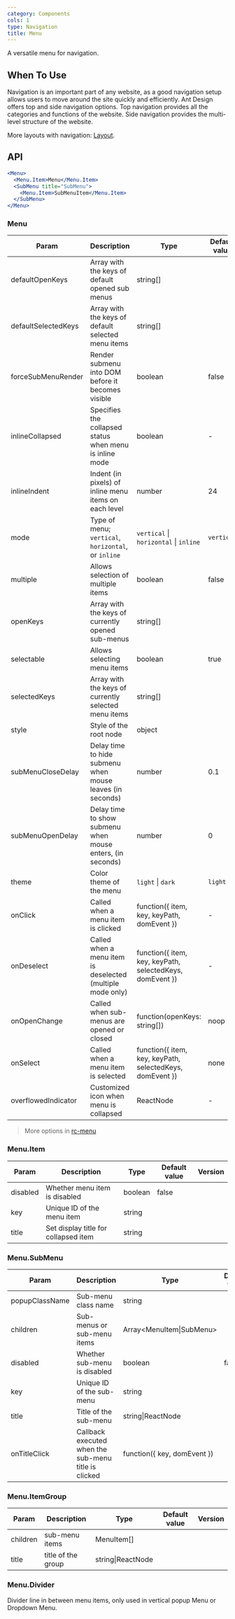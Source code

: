 ```yaml
---
category: Components
cols: 1
type: Navigation
title: Menu
---
```


A versatile menu for navigation.

## When To Use

Navigation is an important part of any website, as a good navigation setup allows users to move around the site quickly and efficiently. Ant Design offers top and side navigation options. Top navigation provides all the categories and functions of the website. Side navigation provides the multi-level structure of the website.

More layouts with navigation: [Layout](/components/layout).

## API

```jsx
<Menu>
  <Menu.Item>Menu</Menu.Item>
  <SubMenu title="SubMenu">
    <Menu.Item>SubMenuItem</Menu.Item>
  </SubMenu>
</Menu>
```

### Menu

| Param | Description | Type | Default value | Version |
| --- | --- | --- | --- | --- |
| defaultOpenKeys | Array with the keys of default opened sub menus | string\[] |  |  |
| defaultSelectedKeys | Array with the keys of default selected menu items | string\[] |  |  |
| forceSubMenuRender | Render submenu into DOM before it becomes visible | boolean | false |  |
| inlineCollapsed | Specifies the collapsed status when menu is inline mode | boolean | - |  |
| inlineIndent | Indent (in pixels) of inline menu items on each level | number | 24 |  |
| mode | Type of menu; `vertical`, `horizontal`, or `inline` | `vertical` \| `horizontal` \| `inline` | `vertical` |  |
| multiple | Allows selection of multiple items | boolean | false |  |
| openKeys | Array with the keys of currently opened sub-menus | string\[] |  |  |
| selectable | Allows selecting menu items | boolean | true |  |
| selectedKeys | Array with the keys of currently selected menu items | string\[] |  |  |
| style | Style of the root node | object |  |  |
| subMenuCloseDelay | Delay time to hide submenu when mouse leaves (in seconds) | number | 0.1 |  |
| subMenuOpenDelay | Delay time to show submenu when mouse enters, (in seconds) | number | 0 |  |
| theme | Color theme of the menu | `light` \| `dark` | `light` |  |
| onClick | Called when a menu item is clicked | function({ item, key, keyPath, domEvent }) | - |  |
| onDeselect | Called when a menu item is deselected (multiple mode only) | function({ item, key, keyPath, selectedKeys, domEvent }) | - |  |
| onOpenChange | Called when sub-menus are opened or closed | function(openKeys: string\[]) | noop |  |
| onSelect | Called when a menu item is selected | function({ item, key, keyPath, selectedKeys, domEvent }) | none |  |
| overflowedIndicator | Customized icon when menu is collapsed | ReactNode | - |  |

> More options in [rc-menu](https://github.com/react-component/menu#api)

### Menu.Item

| Param    | Description                          | Type    | Default value | Version |
| -------- | ------------------------------------ | ------- | ------------- | ------- |
| disabled | Whether menu item is disabled        | boolean | false         |         |
| key      | Unique ID of the menu item           | string  |               |         |
| title    | Set display title for collapsed item | string  |               |         |

### Menu.SubMenu

| Param | Description | Type | Default value | Version |
| --- | --- | --- | --- | --- |
| popupClassName | Sub-menu class name | string |  |  |
| children | Sub-menus or sub-menu items | Array&lt;MenuItem\|SubMenu> |  |  |
| disabled | Whether sub-menu is disabled | boolean | false |  |
| key | Unique ID of the sub-menu | string |  |  |
| title | Title of the sub-menu | string\|ReactNode |  |  |
| onTitleClick | Callback executed when the sub-menu title is clicked | function({ key, domEvent }) |  |  |

### Menu.ItemGroup

| Param    | Description        | Type              | Default value | Version |
| -------- | ------------------ | ----------------- | ------------- | ------- |
| children | sub-menu items     | MenuItem\[]       |               |         |
| title    | title of the group | string\|ReactNode |               |         |

### Menu.Divider

Divider line in between menu items, only used in vertical popup Menu or Dropdown Menu.
